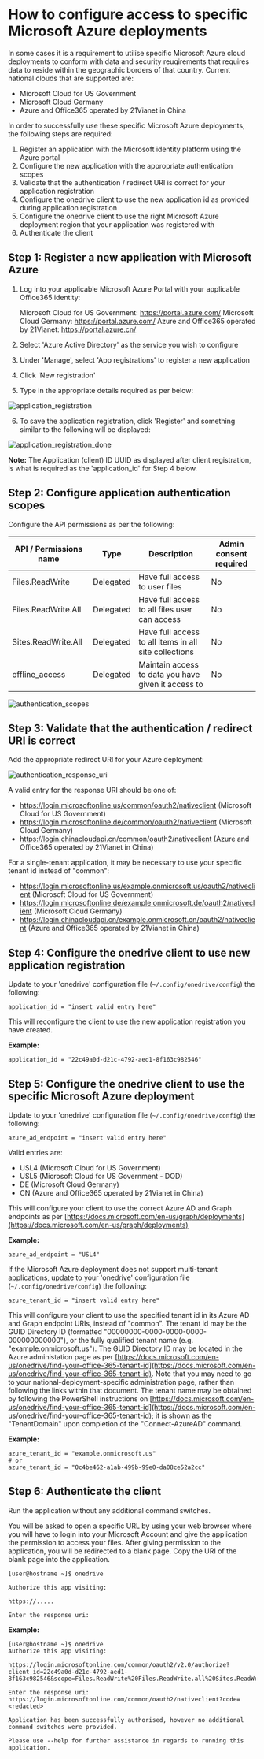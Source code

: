 # How to configure access to specific Microsoft Azure deployments
In some cases it is a requirement to utilise specific Microsoft Azure cloud deployments to conform with data and security reuqirements that requires data to reside within the geographic borders of that country.
Current national clouds that are supported are:
*   Microsoft Cloud for US Government
*   Microsoft Cloud Germany
*   Azure and Office365 operated by 21Vianet in China

In order to successfully use these specific Microsoft Azure deployments, the following steps are required:
1. Register an application with the Microsoft identity platform using the Azure portal
2. Configure the new application with the appropriate authentication scopes
3. Validate that the authentication / redirect URI is correct for your application registration
4. Configure the onedrive client to use the new application id as provided during application registration
5. Configure the onedrive client to use the right Microsoft Azure deployment region that your application was registered with
6. Authenticate the client

## Step 1: Register a new application with Microsoft Azure
1. Log into your applicable Microsoft Azure Portal with your applicable Office365 identity:

    Microsoft Cloud for US Government:        https://portal.azure.com/
	Microsoft Cloud Germany:                  https://portal.azure.com/
    Azure and Office365 operated by 21Vianet: https://portal.azure.cn/

2. Select 'Azure Active Directory' as the service you wish to configure
3. Under 'Manage', select 'App registrations' to register a new application
4. Click 'New registration'
5. Type in the appropriate details required as per below:

![application_registration](./images/application_registration.jpg)

6. To save the application registration, click 'Register' and something similar to the following will be displayed:

![application_registration_done](./images/application_registration_done.jpg)

**Note:** The Application (client) ID UUID as displayed after client registration, is what is required as the 'application_id' for Step 4 below.

## Step 2: Configure application authentication scopes
Configure the API permissions as per the following:

| API / Permissions name | Type | Description | Admin consent required |
|---|---|---|---|
| Files.ReadWrite | Delegated | Have full access to user files | No |
| Files.ReadWrite.All  | Delegated | Have full access to all files user can access | No |
| Sites.ReadWrite.All   | Delegated | Have full access to all items in all site collections | No |
| offline_access   | Delegated | Maintain access to data you have given it access to | No |

![authentication_scopes](./images/authentication_scopes.jpg)

## Step 3: Validate that the authentication / redirect URI is correct
Add the appropriate redirect URI for your Azure deployment:

![authentication_response_uri](./images/authentication_response_uri.jpg)

A valid entry for the response URI should be one of:
*   https://login.microsoftonline.us/common/oauth2/nativeclient (Microsoft Cloud for US Government)
*   https://login.microsoftonline.de/common/oauth2/nativeclient (Microsoft Cloud Germany)
*   https://login.chinacloudapi.cn/common/oauth2/nativeclient (Azure and Office365 operated by 21Vianet in China)

For a single-tenant application, it may be necessary to use your specific tenant id instead of "common":
*   https://login.microsoftonline.us/example.onmicrosoft.us/oauth2/nativeclient (Microsoft Cloud for US Government)
*   https://login.microsoftonline.de/example.onmicrosoft.de/oauth2/nativeclient (Microsoft Cloud Germany)
*   https://login.chinacloudapi.cn/example.onmicrosoft.cn/oauth2/nativeclient (Azure and Office365 operated by 21Vianet in China)

## Step 4: Configure the onedrive client to use new application registration
Update to your 'onedrive' configuration file (`~/.config/onedrive/config`) the following:
```text
application_id = "insert valid entry here"
```

This will reconfigure the client to use the new application registration you have created.

**Example:**
```text
application_id = "22c49a0d-d21c-4792-aed1-8f163c982546"
```

## Step 5: Configure the onedrive client to use the specific Microsoft Azure deployment
Update to your 'onedrive' configuration file (`~/.config/onedrive/config`) the following:
```text
azure_ad_endpoint = "insert valid entry here"
```

Valid entries are:
*   USL4 (Microsoft Cloud for US Government)
*   USL5 (Microsoft Cloud for US Government - DOD)
*   DE (Microsoft Cloud Germany)
*   CN (Azure and Office365 operated by 21Vianet in China)

This will configure your client to use the correct Azure AD and Graph endpoints as per [https://docs.microsoft.com/en-us/graph/deployments](https://docs.microsoft.com/en-us/graph/deployments)

**Example:**
```text
azure_ad_endpoint = "USL4"
```

If the Microsoft Azure deployment does not support multi-tenant applications, update to your 'onedrive' configuration file (`~/.config/onedrive/config`) the following:
```text
azure_tenant_id = "insert valid entry here"
```

This will configure your client to use the specified tenant id in its Azure AD and Graph endpoint URIs, instead of "common".
The tenant id may be the GUID Directory ID (formatted "00000000-0000-0000-0000-000000000000"), or the fully qualified tenant name (e.g. "example.onmicrosoft.us").
The GUID Directory ID may be located in the Azure administation page as per [https://docs.microsoft.com/en-us/onedrive/find-your-office-365-tenant-id](https://docs.microsoft.com/en-us/onedrive/find-your-office-365-tenant-id). Note that you may need to go to your national-deployment-specific administration page, rather than following the links within that document.
The tenant name may be obtained by following the PowerShell instructions on [https://docs.microsoft.com/en-us/onedrive/find-your-office-365-tenant-id](https://docs.microsoft.com/en-us/onedrive/find-your-office-365-tenant-id); it is shown as the "TenantDomain" upon completion of the "Connect-AzureAD" command.

**Example:**
```text
azure_tenant_id = "example.onmicrosoft.us"
# or
azure_tenant_id = "0c4be462-a1ab-499b-99e0-da08ce52a2cc"
```

## Step 6: Authenticate the client
Run the application without any additional command switches.

You will be asked to open a specific URL by using your web browser where you will have to login into your Microsoft Account and give the application the permission to access your files. After giving permission to the application, you will be redirected to a blank page. Copy the URI of the blank page into the application.
```text
[user@hostname ~]$ onedrive 

Authorize this app visiting:

https://.....

Enter the response uri: 

```

**Example:**
```
[user@hostname ~]$ onedrive 
Authorize this app visiting:

https://login.microsoftonline.com/common/oauth2/v2.0/authorize?client_id=22c49a0d-d21c-4792-aed1-8f163c982546&scope=Files.ReadWrite%20Files.ReadWrite.all%20Sites.ReadWrite.All%20offline_access&response_type=code&redirect_uri=https://login.microsoftonline.com/common/oauth2/nativeclient

Enter the response uri: https://login.microsoftonline.com/common/oauth2/nativeclient?code=<redacted>

Application has been successfully authorised, however no additional command switches were provided.

Please use --help for further assistance in regards to running this application.
```
